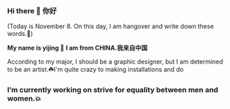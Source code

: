### Hi there 👋 你好
(Today is November 8. On this day, I am hangover and write down these words.🍻)

**My name is yijing 🌷** **I am from CHINA.我来自中国**



According to my major, I should be a graphic designer, but I am determined to be an artist.☘️I'm quite crazy to making installations and do 

### I’m currently working on strive for equality between men and women.💥

